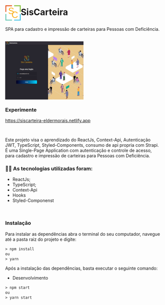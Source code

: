 # <img align="center" alt="Icon" src="/public/logo-small.png" width="50px" />SisCarteira
 SPA para cadastro e impressão de carteiras para Pessoas com Deficiência.<br /><br />

<img align="center" alt="GIF" src="/src/assets/siscarteira.JPG" width="50%" />

### Experimente
https://siscarteira-eldermorais.netlify.app

<br />

Este projeto visa o aprendizado do ReactJs, Context-Api, Autenticação JWT, TypeScript, Styled-Components, consumo de api propria com Strapi.<br />
É uma Single-Page Application com autenticação e controle de acesso, para cadastro e impressão de carteiras para Pessoas com Deficiência.

### :man_technologist: As tecnologias utilizadas foram:

* ReactJs;
* TypeScript;
* Context-Api
* Hooks
* Styled-Componenst
<br />

### Instalação

Para instalar as dependências abra o terminal do seu computador, navegue até a pasta raiz do projeto e digite:

```
> npm install
ou
> yarn
```

Após a instalação das dependências, basta executar o seguinte comando:

* Desenvolvimento
```
> npm start
ou
> yarn start
```

